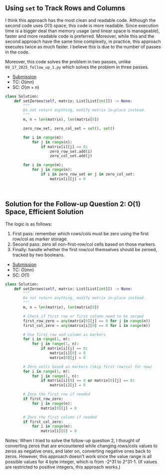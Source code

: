 

## Using `set` to Track Rows and Columns

I think this approach has the most clean and readable code. Although the second code uses $O(1)$ space, this code is more readable. Since execution time is a bigger deal than memory usage (and linear space is manageable), faster and more readable code is preferred. Moreover, while this and the second approach have the same time complexity, in practice, this approach executes twice as much faster. I believe this is due to the number of passes in the code.

Moreover, this code solves the problem in two passes, unlike `09_17_2025_follow_up_1.py` which solves the problem in three passes.

- [Submission](https://leetcode.com/problems/set-matrix-zeroes/submissions/1595825601/)
- TC: $O(mn)$
- SC: $O(m+n)$

```python
class Solution:
    def setZeroes(self, matrix: List[List[int]]) -> None:
        """
        Do not return anything, modify matrix in-place instead.
        """
        m, n = len(matrix), len(matrix[0])

        zero_row_set, zero_col_set = set(), set()

        for i in range(m):
            for j in range(n):
                if matrix[i][j] == 0:
                    zero_row_set.add(i)
                    zero_col_set.add(j)

        for i in range(m):
            for j in range(n):
                if i in zero_row_set or j in zero_col_set:
                    matrix[i][j] = 0

```
<br>


## Solution for the Follow-up Question 2: O(1) Space, Efficient Solution

The logic is as follows:
1. First pass: remember which rows/cols must be zero using the first row/col as marker storage.
2. Second pass: zero all non-first-row/col cells based on those markers.
3. Finally: handle whether the first row/col themselves should be zeroed, tracked by two booleans.

- [Submission](https://leetcode.com/problems/set-matrix-zeroes/submissions/1774978805/)
- TC: $O(mn)$
- SC: $O(1)$

```python
class Solution:
    def setZeroes(self, matrix: List[List[int]]) -> None:
        """
        Do not return anything, modify matrix in-place instead.
        """
        m, n = len(matrix), len(matrix[0])

        # Check if first row or first column need to be zeroed
        first_row_zero = any(matrix[0][j] == 0 for j in range(n))
        first_col_zero = any(matrix[i][0] == 0 for i in range(m))

        # Use first row and column as markers
        for i in range(1, m):
            for j in range(1, n):
                if matrix[i][j] == 0:
                    matrix[i][0] = 0
                    matrix[0][j] = 0

        # Zero cells based on markers (skip first row/col for now)
        for i in range(1, m):
            for j in range(1, n):
                if matrix[i][0] == 0 or matrix[0][j] == 0:
                    matrix[i][j] = 0

        # Zero the first row if needed
        if first_row_zero:
            for j in range(n):
                matrix[0][j] = 0

        # Zero the first column if needed
        if first_col_zero:
            for i in range(m):
                matrix[i][0] = 0

```

Notes: When I tried to solve the follow-up question 2, I thought of converting zeros that are encountered while changing rows/cols values to zeros as negative ones, and later on, converting negative ones back to zeros. However, this approach doesn't work since the value range is all possible values for 4 byte integer, which is from -2^31 to 2^31-1. (If values are restricted to positive integers, this approach works.)
